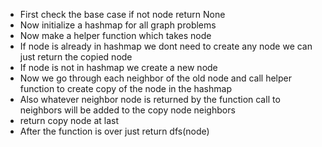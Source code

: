 - First check the base case if not node return None
- Now initialize a hashmap for all graph problems
- Now make a helper function which takes node
- If node is already in hashmap we dont need to create any node we can just return the copied node
- If node is not in hashmap we create a new node
- Now we go through each neighbor of the old node and call helper function to create copy of the node in the hashmap
- Also whatever neighbor node is returned by the function call to neighbors will be added to the copy node neighbors
- return copy node at last
- After the function is over just return dfs(node) 